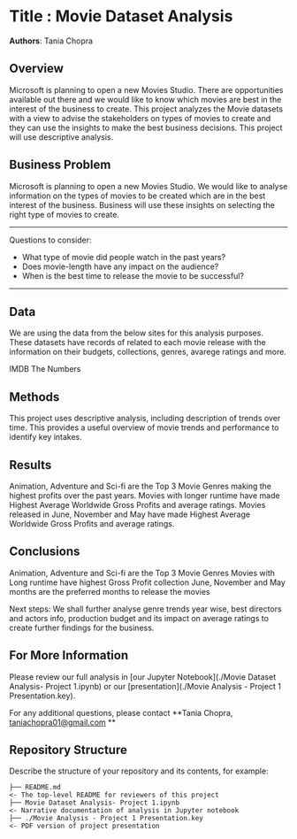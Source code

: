 # Title : Movie Dataset Analysis

**Authors**: Tania Chopra

## Overview

Microsoft is planning to open a new Movies Studio. There are opportunities available out there and we would like to know which movies are best in the interest of the business to create. This project analyzes the Movie datasets with a view to advise the stakeholders on types of movies to create and they can use the insights to make the best business decisions. This project will use descriptive analysis.

## Business Problem

Microsoft is planning to open a new Movies Studio. We would like to analyse information on the types of movies to be created which are in the best interest of the business. Business will use these insights on selecting the right type of movies to create. 

***
Questions to consider:
* What type of movie did people watch in the past years?
* Does movie-length have any impact on the audience?
* When is the best time to release the movie to be successful?
***

## Data

We are using the data from the below sites for this analysis purposes. These datasets have records of related to each movie release with the information on their budgets, collections, genres, avarege ratings and more. 

IMDB
The Numbers

## Methods

This project uses descriptive analysis, including description of trends over time. This provides a useful overview of movie trends and performance to identify key intakes.


## Results

Animation, Adventure and Sci-fi are the Top 3 Movie Genres making the highest profits over the past years. 
Movies with longer runtime have made Highest Average Worldwide Gross Profits and average ratings.
Movies released in June, November and May have made Highest Average Worldwide Gross Profits and average ratings.

## Conclusions

Animation, Adventure and Sci-fi are the Top 3 Movie Genres
Movies with Long runtime have highest Gross Profit collection
June, November and May months are the preferred months to release the movies

Next steps:
We shall further analyse genre trends year wise, best directors and actors info, production budget and its impact on average ratings to create further findings for the business.

## For More Information

Please review our full analysis in [our Jupyter Notebook](./Movie Dataset Analysis- Project 1.ipynb) or our [presentation](./Movie Analysis - Project 1 Presentation.key).

For any additional questions, please contact **Tania Chopra, taniachopra01@gmail.com **

## Repository Structure

Describe the structure of your repository and its contents, for example:

```
├── README.md                          					 									<- The top-level README for reviewers of this project
├── Movie Dataset Analysis- Project 1.ipynb 	  									<- Narrative documentation of analysis in Jupyter notebook
├── ./Movie Analysis - Project 1 Presentation.key        				 	<- PDF version of project presentation

```

